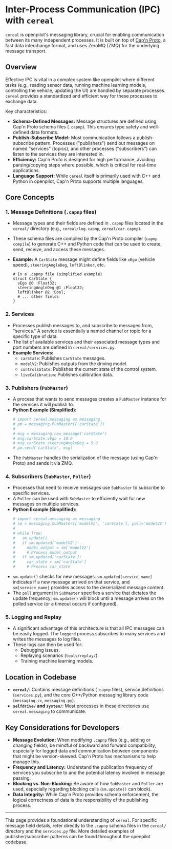 # Inter-Process Communication (IPC) with `cereal`

`cereal` is openpilot's messaging library, crucial for enabling communication between its many independent processes. It is built on top of [Cap'n Proto](https://capnproto.org/), a fast data interchange format, and uses ZeroMQ (ZMQ) for the underlying message transport.

## Overview

Effective IPC is vital in a complex system like openpilot where different tasks (e.g., reading sensor data, running machine learning models, controlling the vehicle, updating the UI) are handled by separate processes. `cereal` provides a standardized and efficient way for these processes to exchange data.

Key characteristics:

*   **Schema-Defined Messages:** Message structures are defined using Cap'n Proto schema files (`.capnp`). This ensures type safety and well-defined data formats.
*   **Publish-Subscribe Model:** Most communication follows a publish-subscribe pattern. Processes ("publishers") send out messages on named "services" (topics), and other processes ("subscribers") can listen to the services they are interested in.
*   **Efficiency:** Cap'n Proto is designed for high performance, avoiding parsing/copying steps where possible, which is critical for real-time applications.
*   **Language Support:** While `cereal` itself is primarily used with C++ and Python in openpilot, Cap'n Proto supports multiple languages.

## Core Concepts

### 1. Message Definitions (`.capnp` files)

*   Message types and their fields are defined in `.capnp` files located in the `cereal/` directory (e.g., `cereal/log.capnp`, `cereal/car.capnp`).
*   These schema files are compiled by the Cap'n Proto compiler (`capnp compile`) to generate C++ and Python code that can be used to create, send, receive, and access these messages.
*   **Example:** A `CarState` message might define fields like `vEgo` (vehicle speed), `steeringAngleDeg`, `leftBlinker`, etc.

    ```capnp
    # In a .capnp file (simplified example)
    struct CarState {
      vEgo @0 :Float32;
      steeringAngleDeg @1 :Float32;
      leftBlinker @2 :Bool;
      # ... other fields
    }
    ```

### 2. Services

*   Processes publish messages to, and subscribe to messages from, "services." A service is essentially a named channel or topic for a specific type of data.
*   The list of available services and their associated message types and port numbers are defined in `cereal/services.py`.
*   **Example Services:**
    *   `carState`: Publishes `CarState` messages.
    *   `modelV2`: Publishes outputs from the driving model.
    *   `controlsState`: Publishes the current state of the control system.
    *   `liveCalibration`: Publishes calibration data.

### 3. Publishers (`PubMaster`)

*   A process that wants to send messages creates a `PubMaster` instance for the services it will publish to.
*   **Python Example (Simplified):**
    ```python
    # import cereal.messaging as messaging
    # pm = messaging.PubMaster(['carState'])
    #
    # msg = messaging.new_message('carState')
    # msg.carState.vEgo = 10.0
    # msg.carState.steeringAngleDeg = 5.0
    # pm.send('carState', msg)
    ```
*   The `PubMaster` handles the serialization of the message (using Cap'n Proto) and sends it via ZMQ.

### 4. Subscribers (`SubMaster`, `Poller`)

*   Processes that need to receive messages use `SubMaster` to subscribe to specific services.
*   A `Poller` can be used with `SubMaster` to efficiently wait for new messages on multiple services.
*   **Python Example (Simplified):**
    ```python
    # import cereal.messaging as messaging
    # sm = messaging.SubMaster(['modelV2', 'carState'], poll='modelV2')
    #
    # while True:
    #   sm.update()
    #   if sm.updated['modelV2']:
    #     model_output = sm['modelV2']
    #     # Process model_output
    #   if sm.updated['carState']:
    #     car_state = sm['carState']
    #     # Process car_state
    ```
*   `sm.update()` checks for new messages. `sm.updated[service_name]` indicates if a new message arrived on that service, and `sm[service_name]` provides access to the deserialized message content.
*   The `poll` argument in `SubMaster` specifies a service that dictates the update frequency; `sm.update()` will block until a message arrives on the polled service (or a timeout occurs if configured).

### 5. Logging and Replay

*   A significant advantage of this architecture is that all IPC messages can be easily logged. The `loggerd` process subscribes to many services and writes the messages to log files.
*   These logs can then be used for:
    *   Debugging issues.
    *   Replaying scenarios (`tools/replay/`).
    *   Training machine learning models.

## Location in Codebase

*   **`cereal/`**: Contains message definitions (`.capnp` files), service definitions (`services.py`), and the core C++/Python messaging library code (`messaging.cc`, `messaging.py`).
*   **`selfdrive/` and `system/`**: Most processes in these directories use `cereal.messaging` to communicate.

## Key Considerations for Developers

*   **Message Evolution:** When modifying `.capnp` files (e.g., adding or changing fields), be mindful of backward and forward compatibility, especially for logged data and communication between components that might be version-skewed. Cap'n Proto has mechanisms to help manage this.
*   **Frequency and Latency:** Understand the publication frequency of services you subscribe to and the potential latency involved in message passing.
*   **Blocking vs. Non-Blocking:** Be aware of how `SubMaster` and `Poller` are used, especially regarding blocking calls (`sm.update()` can block).
*   **Data Integrity:** While Cap'n Proto provides schema enforcement, the logical correctness of data is the responsibility of the publishing process.

---
This page provides a foundational understanding of `cereal`. For specific message field details, refer directly to the `.capnp` schema files in the `cereal/` directory and the `services.py` file. More detailed examples of publisher/subscriber patterns can be found throughout the openpilot codebase.
